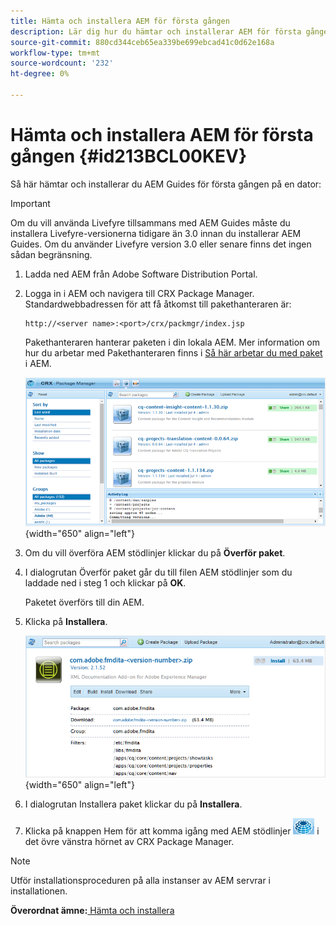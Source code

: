 ```yaml
---
title: Hämta och installera AEM för första gången
description: Lär dig hur du hämtar och installerar AEM för första gången
source-git-commit: 880cd344ceb65ea339be699ebcad41c0d62e168a
workflow-type: tm+mt
source-wordcount: '232'
ht-degree: 0%

---
```


# Hämta och installera AEM för första gången {#id213BCL00KEV}

Så här hämtar och installerar du AEM Guides för första gången på en dator:

>[!IMPORTANT]
>
> Om du vill använda Livefyre tillsammans med AEM Guides måste du installera Livefyre-versionerna tidigare än 3.0 innan du installerar AEM Guides. Om du använder Livefyre version 3.0 eller senare finns det ingen sådan begränsning.

1. Ladda ned AEM från Adobe Software Distribution Portal.

1. Logga in i AEM och navigera till CRX Package Manager. Standardwebbadressen för att få åtkomst till pakethanteraren är:

   ```http
   http://<server name>:<port>/crx/packmgr/index.jsp
   ```

   Pakethanteraren hanterar paketen i din lokala AEM. Mer information om hur du arbetar med Pakethanteraren finns i [Så här arbetar du med paket](https://helpx.adobe.com/experience-manager/6-5/sites/administering/using/package-manager.html) i AEM.

   ![](assets/package-manager.png){width="650" align="left"}

1. Om du vill överföra AEM stödlinjer klickar du på **Överför paket**.

1. I dialogrutan Överför paket går du till filen AEM stödlinjer som du laddade ned i steg 1 och klickar på **OK**.

   Paketet överförs till din AEM.

1. Klicka på **Installera**.

   ![](assets/install-package.png){width="650" align="left"}

1. I dialogrutan Installera paket klickar du på **Installera**.

1. Klicka på knappen Hem för att komma igång med AEM stödlinjer ![](assets/home-button.png) i det övre vänstra hörnet av CRX Package Manager.


>[!NOTE]
>
> Utför installationsproceduren på alla instanser av AEM servrar i installationen.

**Överordnat ämne:**[ Hämta och installera](download-install.md)
